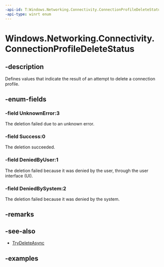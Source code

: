 ```yaml
---
-api-id: T:Windows.Networking.Connectivity.ConnectionProfileDeleteStatus
-api-type: winrt enum
---
```


<!-- Enumeration syntax.
public enum ConnectionProfileDeleteStatus : int 
-->

# Windows.Networking.Connectivity.ConnectionProfileDeleteStatus

## -description
Defines values that indicate the result of an attempt to delete a connection profile.

## -enum-fields
### -field UnknownError:3
The deletion failed due to an unknown error.

### -field Success:0
The deletion succeeded.

### -field DeniedByUser:1
The deletion failed because it was denied by the user, through the user interface (UI).

### -field DeniedBySystem:2
The deletion failed because it was denied by the system.

## -remarks

## -see-also
* [TryDeleteAsync](connectionprofile_trydeleteasync_41251962.md)

## -examples
